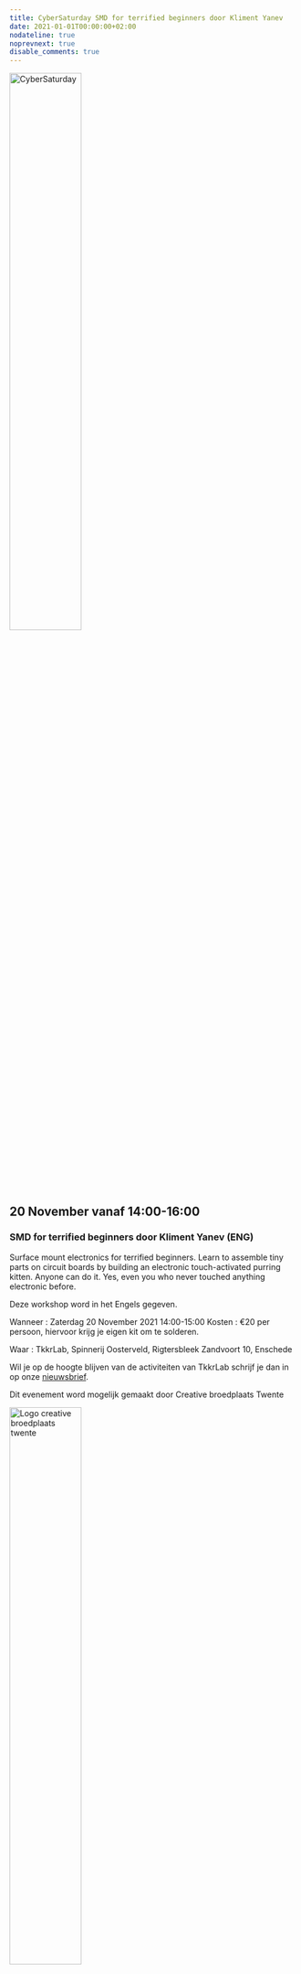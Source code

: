 ```yaml
---
title: CyberSaturday SMD for terrified beginners door Kliment Yanev
date: 2021-01-01T00:00:00+02:00
nodateline: true
noprevnext: true
disable_comments: true
---
```


<img alt="CyberSaturday" src="/images/cyber_saturday.png" height="50%" width="50%" align="middle">

## 20 November vanaf 14:00-16:00  ##

###  SMD for terrified beginners door Kliment Yanev (ENG)

Surface mount electronics for terrified beginners. Learn to assemble tiny parts on circuit boards by building an electronic touch-activated purring kitten. Anyone can do it. Yes, even you who never touched anything electronic before. 

Deze workshop word in het Engels gegeven.

Wanneer : Zaterdag 20 November 2021 14:00-15:00
Kosten : €20 per persoon, hiervoor krijg je eigen kit om te solderen.

Waar : TkkrLab, Spinnerij Oosterveld, Rigtersbleek Zandvoort 10, Enschede



Wil je op de hoogte blijven van de activiteiten van TkkrLab schrijf je dan in op onze [nieuwsbrief](http://eepurl.com/gLxrLD).

Dit evenement word mogelijk gemaakt door Creative broedplaats Twente

<img width=50% src="/images/Logo-Creatieve-Broedplaatsen-Twente.jpg"  alt="Logo creative broedplaats twente">